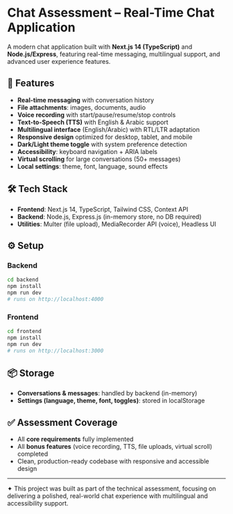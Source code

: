 # Chat Assessment – Real-Time Chat Application

A modern chat application built with **Next.js 14 (TypeScript)** and **Node.js/Express**, featuring real-time messaging, multilingual support, and advanced user experience features.

## 🚀 Features

- **Real-time messaging** with conversation history
- **File attachments**: images, documents, audio
- **Voice recording** with start/pause/resume/stop controls
- **Text-to-Speech (TTS)** with English & Arabic support
- **Multilingual interface** (English/Arabic) with RTL/LTR adaptation
- **Responsive design** optimized for desktop, tablet, and mobile
- **Dark/Light theme toggle** with system preference detection
- **Accessibility**: keyboard navigation + ARIA labels
- **Virtual scrolling** for large conversations (50+ messages)
- **Local settings**: theme, font, language, sound effects

## 🛠 Tech Stack

- **Frontend**: Next.js 14, TypeScript, Tailwind CSS, Context API
- **Backend**: Node.js, Express.js (in-memory store, no DB required)
- **Utilities**: Multer (file upload), MediaRecorder API (voice), Headless UI

## ⚙️ Setup

### Backend

```bash
cd backend
npm install
npm run dev
# runs on http://localhost:4000
```

### Frontend

```bash
cd frontend
npm install
npm run dev
# runs on http://localhost:3000
```

## 📦 Storage

- **Conversations & messages**: handled by backend (in-memory)
- **Settings (language, theme, font, toggles)**: stored in localStorage

## ✅ Assessment Coverage

- All **core requirements** fully implemented
- All **bonus features** (voice recording, TTS, file uploads, virtual scroll) completed
- Clean, production-ready codebase with responsive and accessible design

---

✦ This project was built as part of the technical assessment, focusing on delivering a polished, real-world chat experience with multilingual and accessibility support.

